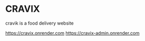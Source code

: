 # CRAVIX

cravik is a food delivery website


https://cravix.onrender.com
https://cravix-admin.onrender.com
